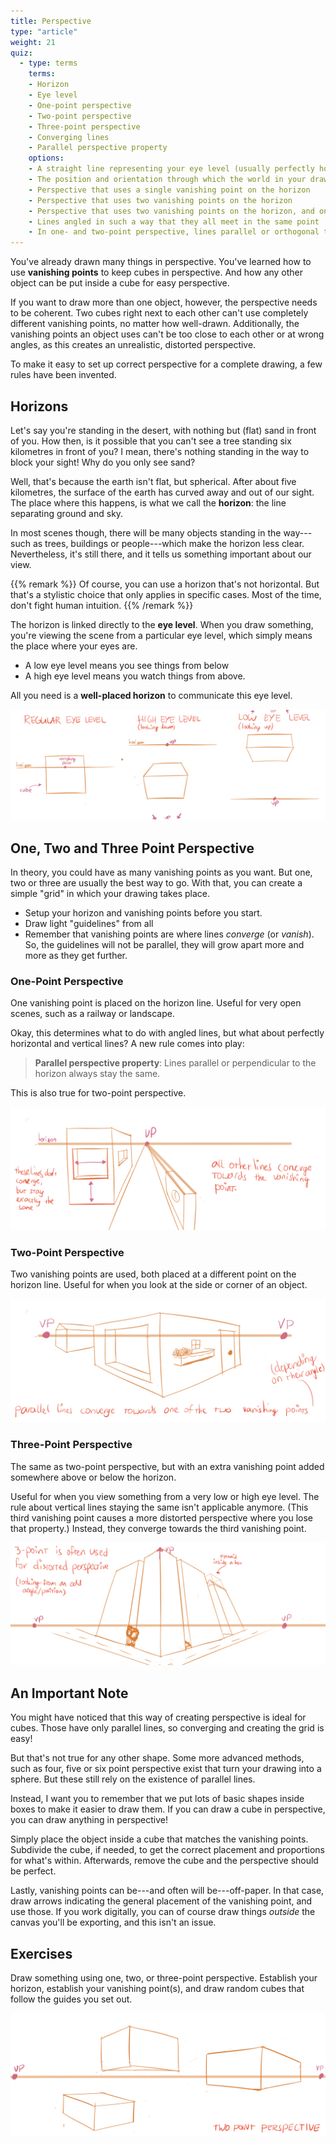 ```yaml
---
title: Perspective
type: "article"
weight: 21
quiz:
  - type: terms
    terms:
    - Horizon
    - Eye level
    - One-point perspective
    - Two-point perspective
    - Three-point perspective
    - Converging lines
    - Parallel perspective property
    options:
    - A straight line representing your eye level (usually perfectly horizontal)
    - The position and orientation through which the world in your drawing is viewed
    - Perspective that uses a single vanishing point on the horizon
    - Perspective that uses two vanishing points on the horizon
    - Perspective that uses two vanishing points on the horizon, and one above or below
    - Lines angled in such a way that they all meet in the same point
    - In one- and two-point perspective, lines parallel or orthogonal to the horizon don't converge (but stay the same)
---
```


You've already drawn many things in perspective. You've learned how to use **vanishing points** to keep cubes in perspective. And how any other object can be put inside a cube for easy perspective. 

If you want to draw more than one object, however, the perspective needs to be coherent. Two cubes right next to each other can't use completely different vanishing points, no matter how well-drawn. Additionally, the vanishing points an object uses can't be too close to each other or at wrong angles, as this creates an unrealistic, distorted perspective.

To make it easy to set up correct perspective for a complete drawing, a few rules have been invented.

## Horizons

Let's say you're standing in the desert, with nothing but (flat) sand in front of you. How then, is it possible that you can't see a tree standing six kilometres in front of you? I mean, there's nothing standing in the way to block your sight! Why do you only see sand?

Well, that's because the earth isn't flat, but spherical. After about five kilometres, the surface of the earth has curved away and out of our sight. The place where this happens, is what we call the **horizon**: the line separating ground and sky. 

In most scenes though, there will be many objects standing in the way---such as trees, buildings or people---which make the horizon less clear. Nevertheless, it's still there, and it tells us something important about our view.

{{% remark %}}
Of course, you can use a horizon that's not horizontal. But that's a stylistic choice that only applies in specific cases. Most of the time, don't fight human intuition.
{{% /remark %}}

The horizon is linked directly to the **eye level**. When you draw something, you're viewing the scene from a particular eye level, which simply means the place where your eyes are. 

* A low eye level means you see things from below
* A high eye level means you watch things from above. 

All you need is a **well-placed horizon** to communicate this eye level.

![How to communicate eye level of a drawing through a simple horizon line.](DrawingPerspectiveHorizon.webp)

## One, Two and Three Point Perspective

In theory, you could have as many vanishing points as you want. But one, two or three are usually the best way to go. With that, you can create a simple "grid" in which your drawing takes place.

* Setup your horizon and vanishing points before you start.
* Draw light "guidelines" from all
* Remember that vanishing points are where lines _converge_ (or _vanish_). So, the guidelines will not be parallel, they will grow apart more and more as they get further.

### One-Point Perspective

One vanishing point is placed on the horizon line. Useful for very open scenes, such as a railway or landscape. 

Okay, this determines what to do with angled lines, but what about perfectly horizontal and vertical lines? A new rule comes into play:

> **Parallel perspective property**: Lines parallel or perpendicular to the horizon always stay the same.

This is also true for two-point perspective.

![Example of one-point perspective.](DrawingPerspectiveOnePoint.webp)

### Two-Point Perspective

Two vanishing points are used, both placed at a different point on the horizon line. Useful for when you look at the side or corner of an object.

![Example of two-point perspective.](DrawingPerspectiveTwoPoint.webp)

### Three-Point Perspective

The same as two-point perspective, but with an extra vanishing point added somewhere above or below the horizon. 

Useful for when you view something from a very low or high eye level. The rule about vertical lines staying the same isn't applicable anymore. (This third vanishing point causes a more distorted perspective where you lose that property.) Instead, they converge towards the third vanishing point.

![Example of three-point perspective.](DrawingPerspectiveThreePoint.webp)

## An Important Note

You might have noticed that this way of creating perspective is ideal for cubes. Those have only parallel lines, so converging and creating the grid is easy!

But that's not true for any other shape.  Some more advanced methods, such as four, five or six point perspective exist that turn your drawing into a sphere. But these still rely on the existence of parallel lines.

Instead, I want you to remember that we put lots of basic shapes inside boxes to make it easier to draw them. If you can draw a cube in perspective, you can draw anything in perspective! 

Simply place the object inside a cube that matches the vanishing points. Subdivide the cube, if needed, to get the correct placement and proportions for what's within. Afterwards, remove the cube and the perspective should be perfect.

Lastly, vanishing points can be---and often will be---off-paper. In that case, draw arrows indicating the general placement of the vanishing point, and use those. If you work digitally, you can of course draw things _outside_ the canvas you'll be exporting, and this isn't an issue.

## Exercises

Draw something using one, two, or three-point perspective. Establish your horizon, establish your vanishing point(s), and draw random cubes that follow the guides you set out.

![Exercise to practice overall perspective (one, two or three point).](DrawingPerspectiveExercise.webp)